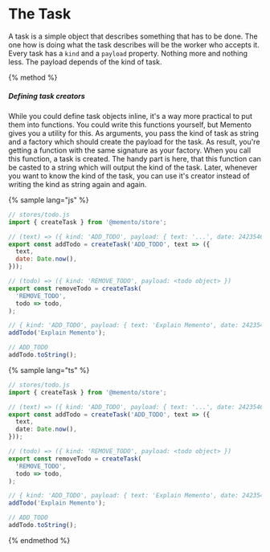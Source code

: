 # The Task

A task is a simple object that describes something that has to be done. The one how is doing what the task describes will be the worker who accepts it. Every task has a `kind` and a `payload` property. Nothing more and nothing less. The payload depends of the kind of task.

{% method %}

##### Defining task creators

While you could define task objects inline, it's a way more practical to put them into functions. You could write this functions yourself, but Memento gives you a utility for this. As arguments, you pass the kind of task as string and a factory which should create the payload for the task. As result, you're getting a function with the same signature as your factory. When you call this function, a task is created. The handy part is here, that this function can be casted to a string which will output the kind of the task. Later, whenever you want to know the kind of the task, you can use it's creator instead of writing the kind as string again and again.

{% sample lang="js" %}

```js
// stores/todo.js
import { createTask } from '@memento/store';

// (text) => ({ kind: 'ADD_TODO', payload: { text: '...', date: 24235464543 } })
export const addTodo = createTask('ADD_TODO', text => ({
  text,
  date: Date.now(),
}));

// (todo) => ({ kind: 'REMOVE_TODO', payload: <todo object> })
export const removeTodo = createTask(
  'REMOVE_TODO',
  todo => todo,
);

// { kind: 'ADD_TODO', payload: { text: 'Explain Memento', date: 24235464543 } }
addTodo('Explain Memento');

// ADD_TODO
addTodo.toString();
```

{% sample lang="ts" %}

```ts
// stores/todo.js
import { createTask } from '@memento/store';

// (text) => ({ kind: 'ADD_TODO', payload: { text: '...', date: 24235464543 } })
export const addTodo = createTask('ADD_TODO', text => ({
  text,
  date: Date.now(),
}));

// (todo) => ({ kind: 'REMOVE_TODO', payload: <todo object> })
export const removeTodo = createTask(
  'REMOVE_TODO',
  todo => todo,
);

// { kind: 'ADD_TODO', payload: { text: 'Explain Memento', date: 24235464543 } }
addTodo('Explain Memento');

// ADD_TODO
addTodo.toString();
```

{% endmethod %}
